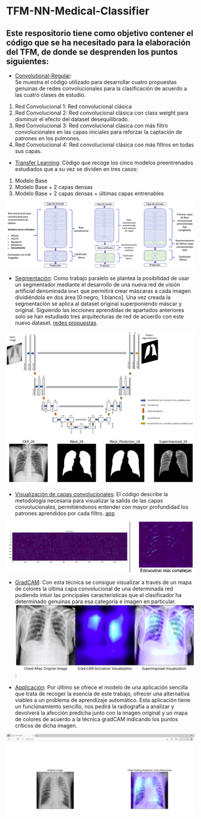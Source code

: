 # TFM-NN-Medical-Classifier

## Este respositorio tiene como objetivo contener el código que se ha necesitado para la elaboración del TFM, de donde se desprenden los puntos siguientes:

* [Convolutional-Regular](/Convolutional-Regular): <div class=text-justify> Se muestra el código utilizado para desarrollar cuatro propuestas genuinas de redes convolucionales para la clasificación de acuerdo a las cuatro clases de estudio. </div>

1. Red Convolucional 1: Red convolucional clásica
2. Red Convolucional 2: Red convolucional clásica con class weight para disminuir el efecto del dataset desequilibrado.
3. Red Convolucional 3: Red convolucional clásica con más filtro convolucionales en las capas iniciales para reforzar la captación de patrones en los pulmones.
4. Red Convolucional 4: Red convolucional clásica con más filtros en todas sus capas.

* [Transfer Learning](/Transfer-Learning): Código que recoge los cinco modelos preentrenados estudiados que a su vez se dividen en tres casos:

1. Modelo Base
2. Modelo Base + 2 capas densas
3. Modelo Base + 2 capas densas + últimas capas entrenables

![Transfer Learning diagram](/Images/transfer-learning.png?raw=true 'Esquema de trabajo *Transfer-Learning*')

* [Segmentación](/Segmentacion): Como trabajo paralelo se plantea la posibilidad de usar un segmentador mediante el desarrollo de una nueva red de visión artificial denominada `Unet` que permitirá crear máscaras a cada imagen dividiéndola en dos área [0:negro, 1:blanco]. Una vez creada la segmentación se aplica al dataset original superponiendo máscar y original. Siguiendo las lecciones aprendidas de apartados anteriores solo se han estudiado tres arquitecturas de red de acuerdo con este nuevo dataset. [redes propuestas](/Segmentacion/Conv-Regular).


![Esquema segmentador](Images/segmentation.png)
![Original + Mask](/Images/original_mask.JPG)


* [Visualización de capas convolucionales](/Layers-Visualization): El código describe la metodología necesaria para visualizar la salida de las capas convolucionales, permitiéndonos entender con mayor profundidad los patrones aprendidos por cada filtro. 
[app](/Images/layer_visualization.JPG)

![visualización de capas](/Images/layer_visualization.JPG)


* [GradCAM](/Grad-CAM): Con esta técnica se consigue visualizar a través de un mapa de colores la última capa convolucional de una determinada red pudiendo intuir las principales características que el clasificador ha determinado genuinas para esa categoría e imagen en particular. 
![GradCAM](/Images/gradCAM.JPG):

* [Applicación](/app): Por último se ofrece el modelo de una aplicación sencilla que trata de recoger la esencia de este trabajo, ofrecer una alternativa viables a un problema de aprendizaje automático. Esta aplicación tiene un funcionamiento sencillo, nos pedirá la radiografía a analizar y devolverá la afección predicha junto con la imagen original y un mapa de colores de acuerdo a la técnica gradCAM indicando los puntos críticos de dicha imagen.

![app](/Images/app.JPG)
